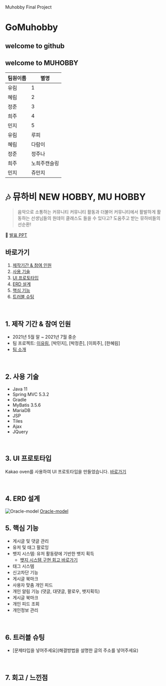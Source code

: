 #
Muhobby Final Project

#  GoMuhobby

## welcome to github
## welcome to MUHOBBY


|팀원이름|별명|
|-|-|
|유림|1|
|혜림|2|
|정준|3|
|희주|4|
|민지|5|
|유림|루피|
|혜림|다람이|
|정준|정주나|
|희주|노희주캔슬링|
|민지|쥬만지|



# 🎶 뮤하비 NEW HOBBY, MU HOBBY
> 음악으로 소통하는 커뮤니티
> 커뮤니티 활동과 더불어 커뮤니티에서 활발하게 활동하는 선생님들의 원데이 클래스도 들을 수 있다고?
> 도움주고 받는 뮤하비들의 선순환!

:pushpin: [발표 PPT](https://drive.google.com/file/d/1I3ZJbb3nd91b2AdVhYpxXCl3QTkKxpIe/view?usp=sharing)

## 바로가기
1. [제작기간 & 참여 인원](https://github.com/)
2. [사용 기술](https://)
3. [UI 프로토타입](https://github.com/)
4. [ERD 설계](https://www.erdcloud.com/d/QoSepDxJ5jNrsc5yb)
5. [핵심 기능](https://github.com/)
6. [트러블 슈팅](https://github.com/)


<br>

## 1. 제작 기간 & 참여 인원
- 2021년 5월 말 ~ 2021년 7월 중순
- 팀 프로젝트: [이유림](https://github.com/본인아이디), [박민지], [박정준], [이희주], [한혜림]
- [팀 소개](https://www.notion.so/)

<br>

## 2. 사용 기술
  - Java 11
  - Spring MVC 5.3.2
  - Gradle
  - MyBatis 3.5.6
  - MariaDB 
  - JSP
  - Tiles
  - Ajax
  - JQuery

<br>

## 3. UI 프로토타입
Kakao oven를 사용하여 UI 프로토타입을 만들었습니다. [바로가기](https://www.)

<br>

## 4. ERD 설계
![Oracle-model](https://www.erdcloud.com/d/mojqCF9ZfN34AMugk)
[Oracle-model](https://www.erdcloud.com/d/mojqCF9ZfN34AMugk)
<br>

## 5. 핵심 기능

- 게시글 및 댓글 관리
- 유저  및 태그 팔로잉
- 뱃지 시스템: 유저 활동량에 기반한 뱃지 획득
  - [뱃지 시스템 구현 회고 바로가기](https://hayeon17kim.github.io/posts/devil-badge/)
- 태그 시스템
- 신고차단 기능
- 게시글 북마크
- 사용자 맞춤 개인 피드
- 개인 알림 기능 (댓글, 대댓글, 팔로우, 뱃지획득)
- 게시글 북마크
- 개인 피드 조회
- 개인정보 관리

<br>

## 6. 트러블 슈팅
- [문제타입을 넣어주세요](해결방법을 설명한 글의 주소를 넣어주세요)


<br>

## 7. 회고 / 느낀점

